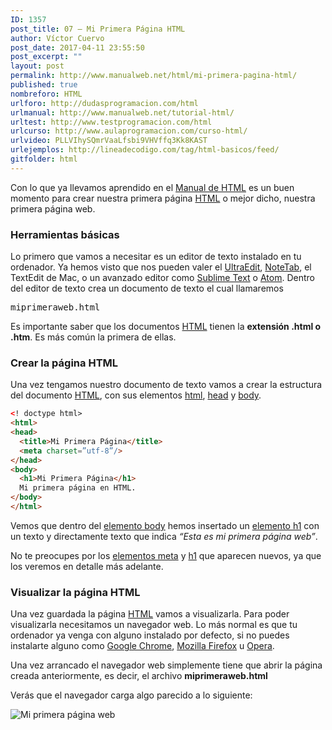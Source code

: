 ```yaml
---
ID: 1357
post_title: 07 – Mi Primera Página HTML
author: Víctor Cuervo
post_date: 2017-04-11 23:55:50
post_excerpt: ""
layout: post
permalink: http://www.manualweb.net/html/mi-primera-pagina-html/
published: true
nombreforo: HTML
urlforo: http://dudasprogramacion.com/html
urlmanual: http://www.manualweb.net/tutorial-html/
urltest: http://www.testprogramacion.com/html
urlcurso: http://www.aulaprogramacion.com/curso-html/
urlvideo: PLLVIhySQmrVaaLfsbi9VHVffq3Kk8KAST
urlejemplos: http://lineadecodigo.com/tag/html-basicos/feed/
gitfolder: html
---
```

Con lo que ya llevamos aprendido en el [Manual de HTML][1] es un buen momento para crear nuestra primera página [HTML][1] o mejor dicho, nuestra primera página web.

### Herramientas básicas

Lo primero que vamos a necesitar es un editor de texto instalado en tu ordenador. Ya hemos visto que nos pueden valer el [UltraEdit][2], [NoteTab][3], el TextEdit de Mac, o un avanzado editor como [Sublime Text][4] o [Atom][5]. Dentro del editor de texto crea un documento de texto el cual llamaremos

<kbd>miprimeraweb.html</kbd>

Es importante saber que los documentos [HTML][1] tienen la **extensión .html o .htm**. Es más común la primera de ellas.

### Crear la página HTML

Una vez tengamos nuestro documento de texto vamos a crear la estructura del documento [HTML][1], con sus elementos [html][6], [head][7] y [body][8].

~~~html
<! doctype html>
<html>
<head>
  <title>Mi Primera Página</title>
  <meta charset=”utf-8”/>
</head>
<body>
  <h1>Mi Primera Página</h1>
  Mi primera página en HTML.
</body>
</html>
~~~


Vemos que dentro del [elemento body][8] hemos insertado un [elemento h1][9] con un texto y directamente texto que indica *“Esta es mi primera página web”*.

No te preocupes por los [elementos meta][10] y [h1][9] que aparecen nuevos, ya que los veremos en detalle más adelante.

### Visualizar la página HTML

Una vez guardada la página [HTML][1] vamos a visualizarla. Para poder visualizarla necesitamos un navegador web. Lo más normal es que tu ordenador ya venga con alguno instalado por defecto, si no puedes instalarte alguno como [Google Chrome][11], [Mozilla Firefox][12] u [Opera][13].


Una vez arrancado el navegador web simplemente tiene que abrir la página creada anteriormente, es decir, el archivo **miprimeraweb.html**

Verás que el navegador carga algo parecido a lo siguiente:

![Mi primera página web](https://github.com/manualweb/manualweb/raw/master/html/images/mi-primera-pagina-web.png "Mi primera página web")

 [1]: http://www.manualweb.net/tutorial-html/
 [2]: http://www.idmcomp.com/
 [3]: http://www.notetab.com/
 [4]: http://www.sublimetext.com/
 [5]: https://atom.io/
 [6]: http://www.w3api.com/wiki/HTML:HTML
 [7]: http://www.w3api.com/wiki/HTML:HEAD
 [8]: http://www.w3api.com/wiki/HTML:BODY
 [9]: http://www.w3api.com/wiki/HTML:H1
 [10]: http://www.w3api.com/wiki/HTML:META
 [11]: https://www.google.com/chrome/browser/desktop/index.html
 [12]: https://www.mozilla.org/es-ES/firefox/new/
 [13]: http://www.opera.com/
